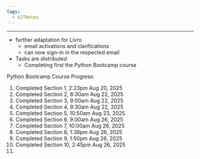 ```yaml
---
tags:
  - OJTNotes
---
```

---

- further adaptation for Livro
	- email activations and clarifications
	- can now sign-in in the respected email
- Tasks are distributed
	- Completing first the Python Bootcamp course

Python Bootcamp Course Progress:
1. Completed Section 1, 2:23pm Aug 20, 2025
2. Completed Section 2, 8:30am Aug 22, 2025
3. Completed Section 3, 9:00am Aug 22, 2025
4. Completed Section 4, 9:30am Aug 22, 2025
5. Completed Section 5, 10:50am Aug 23, 2025
6. Completed Section  6, 9:00am Aug 26, 2025
7. Completed Section 7, 10:00am Aug 26, 2025
8. Completed Section 8, 1:38pm Aug 26, 2025
9. Completed Section 9, 1:50pm Aug 26, 2025
10. Completed Section 10, 2:45pm Aug 26, 2025
11. 